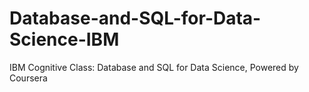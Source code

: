 # Database-and-SQL-for-Data-Science-IBM
IBM Cognitive Class: Database and SQL for Data Science, Powered by Coursera
